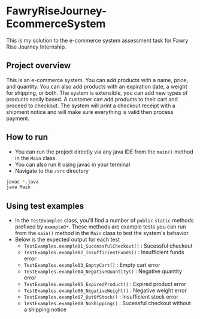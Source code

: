 # FawryRiseJourney-EcommerceSystem
This is my solution to the e-commerce system assessment task for Fawry Rise Journey Internship.

## Project overview
This is an e-commerce system. 
You can add products with a name, price, and quantity. You can also add products with an expiration date, a weight for shipping, or both.
The system is extensible, you can add new types of products easily based.
A customer can add products to their cart and proceed to checkout.
The system will print a checkout receipt with a shipment notice and will make sure everything is valid then process payment.

## How to run
- You can run the project directly via any java IDE from the `main()` method in the `Main` class.
- You can also run it using javac in your terminal
- Navigate to the `/src` directory
```bash
javac *.java
java Main
```

## Using test examples
- In the `TestExamples` class, you'll find a number of `public` `static` methods prefixed by `example0*`. These methods are example tests you can run from the `main()` method in the `Main` class to test the system's behavior.
- Below is the expected output for each test
  - `TestExamples.example01_SuccessfulCheckout()` : Sucessful checkout
  - `TestExamples.example02_InsufficientFunds()` : Insufficient funds error
  - `TestExamples.example03_EmptyCart()` : Empty cart error
  - `TestExamples.example04_NegativeQuantity()` : Negative quantity error
  - `TestExamples.example05_ExpiredProduct()` : Expired product error
  - `TestExamples.example06_NegativeWeight()` : Negative weight error
  - `TestExamples.example07_OutOfStock()` : Insufficient stock error
  - `TestExamples.example08_NoShipping()` : Sucessful checkout without a shipping notice
